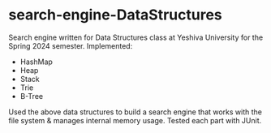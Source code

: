 # search-engine-DataStructures
Search engine written for Data Structures class at Yeshiva University for the Spring 2024 semester. Implemented:
- HashMap
- Heap
- Stack
- Trie
- B-Tree
  
Used the above data structures to build a search engine that works with the file system & manages internal memory usage. Tested each part with JUnit.


